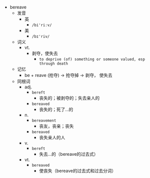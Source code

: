 - bereave
  - 发音
    - 英
      - `/bi'riːv/`
    - 美
      - `/bɪ'riv/`
  - 词义
    - vt.
      - 剥夺，使失去
        - `to deprive (of) something or someone valued, esp through death `
  - 记忆
    - be + reave (抢夺) → 抢夺掉 → 剥夺， 使失去
  - 同根词
    - adj.
      - `bereft`
        - 丧失的；被剥夺的；失去亲人的
      - `bereaved`
        - 丧失的；死了…的
    - n.
      - `bereavement`
        - 丧友，丧亲；丧失
      - `bereaved`
        - 丧失亲人的人
    - v.
      - `bereft`
        - 失去…的（bereave的过去式）
    - vt.
      - `bereaved`
        - 使丧失（bereave的过去式和过去分词）
